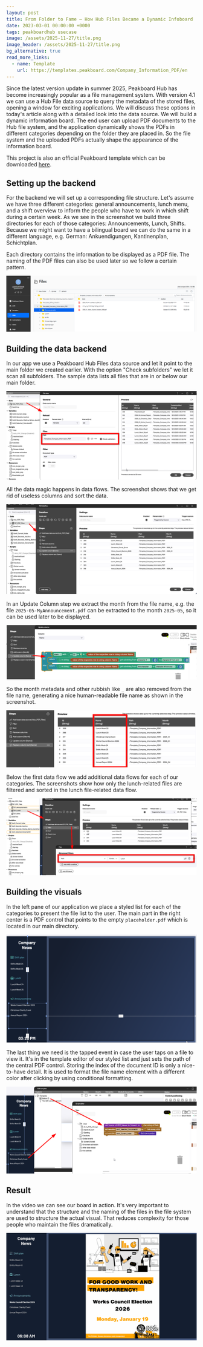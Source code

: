 ```yaml
---
layout: post
title: From Folder to Fame – How Hub Files Became a Dynamic Infoboard
date: 2023-03-01 00:00:00 +0000
tags: peakboardhub usecase
image: /assets/2025-11-27/title.png
image_header: /assets/2025-11-27/title.png
bg_alternative: true
read_more_links:
  - name: Template
    url: https://templates.peakboard.com/Company_Information_PDF/en
---
```

Since the latest version update in summer 2025, Peakboard Hub has become increasingly popular as a file management system. With version 4.1 we can use a Hub File data source to query the metadata of the stored files, opening a window for exciting applications. We will discuss these options in today's article along with a detailed look into the data source. We will build a dynamic information board. The end user can upload PDF documents to the Hub file system, and the application dynamically shows the PDFs in different categories depending on the folder they are placed in. So the file system and the uploaded PDFs actually shape the appearance of the information board.

This project is also an official Peakboard template which can be downloaded [here](https://templates.peakboard.com/Company_Information_PDF/en).

## Setting up the backend

For the backend we will set up a corresponding file structure. Let's assume we have three different categories: general announcements, lunch menu, and a shift overview to inform the people who have to work in which shift during a certain week. As we see in the screenshot we build three directories for each of those categories: Announcements, Lunch, Shifts. Because we might want to have a bilingual board we can do the same in a different language, e.g. German: Ankuendigungen, Kantinenplan, Schichtplan.

Each directory contains the information to be displayed as a PDF file. The naming of the PDF files can also be used later so we follow a certain pattern.

![image](/assets/2025-11-27/peakboard-hub-category-folder-structure.png)

## Building the data backend

In our app we use a Peakboard Hub Files data source and let it point to the main folder we created earlier. With the option "Check subfolders" we let it scan all subfolders. The sample data lists all files that are in or below our main folder.

![image](/assets/2025-11-27/peakboard-hub-files-data-source.png)

All the data magic happens in data flows. The screenshot shows that we get rid of useless columns and sort the data.

![image](/assets/2025-11-27/peakboard-data-flow-cleanup.png)

In an Update Column step we extract the month from the file name, e.g. the file `2025-05-MyAnnouncement.pdf` can be extracted to the month `2025-05`, so it can be used later to be displayed.

![image](/assets/2025-11-27/peakboard-update-column-extract-month.png)

So the month metadata and other rubbish like `_` are also removed from the file name, generating a nice human-readable file name as shown in the screenshot.

![image](/assets/2025-11-27/peakboard-human-readable-file-names.png)

Below the first data flow we add additional data flows for each of our categories. The screenshots show how only the lunch-related files are filtered and sorted in the lunch file-related data flow.

![image](/assets/2025-11-27/peakboard-lunch-data-flow-filter.png)

## Building the visuals

In the left pane of our application we place a styled list for each of the categories to present the file list to the user. The main part in the right center is a PDF control that points to the empty `placeholder.pdf` which is located in our main directory.

![image](/assets/2025-11-27/peakboard-infoboard-layout-preview.png)

The last thing we need is the tapped event in case the user taps on a file to view it. It's in the template editor of our styled list and just sets the path of the central PDF control. Storing the index of the document ID is only a nice-to-have detail. It is used to format the file name element with a different color after clicking by using conditional formatting.

![image](/assets/2025-11-27/peakboard-tapped-event-conditional-formatting.png)

## Result

In the video we can see our board in action. It's very important to understand that the structure and the naming of the files in the file system are used to structure the actual visual. That reduces complexity for those people who maintain the files dramatically.

![image](/assets/2025-11-27/result.gif)
